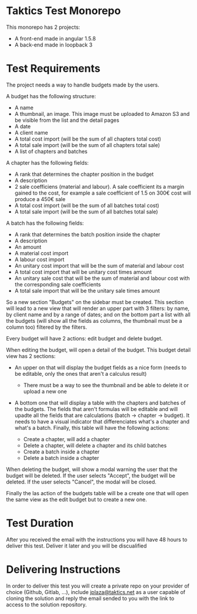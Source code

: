 # Taktics Test Monorepo
This monorepo has 2 projects:

* A front-end made in angular 1.5.8
* A back-end made in loopback 3

# Test Requirements
The project needs a way to handle budgets made by the users.

A budget has the following structure:

* A name
* A thumbnail, an image. This image must be uploaded to Amazon S3 and be visible from the list and the detail pages
* A date
* A client name
* A total cost import (will be the sum of all chapters total cost)
* A total sale import (will be the sum of all chapters total sale)
* A list of chapters and batches

A chapter has the following fields:

* A rank that determines the chapter position in the budget
* A description
* 2 sale coefficiens (material and labour). A sale coefficient its a margin gained to the cost, for example a sale coefficient of 1.5 on 300€ cost will produce a 450€ sale
* A total cost import (will be the sum of all batches total cost)
* A total sale import (will be the sum of all batches total sale)

A batch has the following fields:

* A rank that determines the batch position inside the chapter
* A description
* An amount
* A material cost import
* A labour cost import
* An unitary cost import that will be the sum of material and labour cost
* A total cost import that will be unitary cost times amount
* An unitary sale cost that will be the sum of material and labour cost with the corresponding sale coefficients
* A total sale import that will be the unitary sale times amount


So a new section "Budgets" on the sidebar must be created. This section will lead to a new view that will render an upper part with 3 filters: by name, by client name and by a range of dates; and on the bottom part a list with all the budgets (will show all the fields as columns, the thumbnail must be a column too) filtered by the filters.

Every budget will have 2 actions: edit budget and delete budget.

When editing the budget, will open a detail of the budget. This budget detail view has 2 sections:

* An upper on that will display the budget fields as a nice form (needs to be editable, only the ones that aren't a calculus result)
  * There must be a way to see the thumbnail and be able to delete it or upload a new one
* A bottom one that will display a table with the chapters and batches of the budgets. The fields that aren't formulas will be editable and will upadte all the fields that are calculations (batch -> chapter -> budget). It needs to have a visual indicator that differenciates what's a chapter and what's a batch. Finally, this table will have the following actions:

  * Create a chapter, will add a chapter
  * Delete a chapter, will delete a chapter and its child batches
  * Create a batch inside a chapter
  * Delete a batch inside a chapter

When deleting the budget, will show a modal warning the user that the budget will be deleted. If the user selects "Accept", the budget will be deleted. If the user selects "Cancel", the modal will be closed.

Finally the las action of the budgets table will be a create one that will open the same view as the edit budget but to create a new one.

# Test Duration
After you received the email with the instructions you will have 48 hours to deliver this test. Deliver it later and you will be discualified

# Delivering Instructions
In order to deliver this test you will create a private repo on your provider of choice (Github, Gitlab, ...), include jplaza@taktics.net as a user capable of cloning the solution and reply the email sended to you with the link to access to the solution repository.